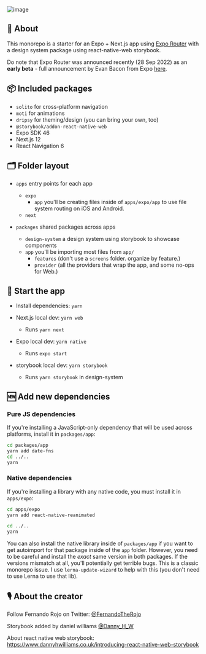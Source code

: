 ![image](https://user-images.githubusercontent.com/3481514/198889796-13886fe4-bc9b-4b08-80eb-ab54bd58d383.png)


## 🔦 About

This monorepo is a starter for an Expo + Next.js app using [Expo Router](https://expo.github.io/router/) with a design system package using react-native-web storybook.

Do note that Expo Router was announced recently (28 Sep 2022) as an **early beta** - full announcement by Evan Bacon from Expo [here](https://blog.expo.dev/rfc-file-system-based-routing-in-react-native-7a35474722a).

## 📦 Included packages

- `solito` for cross-platform navigation
- `moti` for animations
- `dripsy` for theming/design (you can bring your own, too)
- `@storybook/addon-react-native-web`
- Expo SDK 46
- Next.js 12
- React Navigation 6

## 🗂 Folder layout

- `apps` entry points for each app

  - `expo`
    -  `app` you'll be creating files inside of `apps/expo/app` to use file system routing on iOS and Android.
  - `next`

- `packages` shared packages across apps
  - `design-system` a design system using storybook to showcase components
  - `app` you'll be importing most files from `app/`
    - `features` (don't use a `screens` folder. organize by feature.)
    - `provider` (all the providers that wrap the app, and some no-ops for Web.)


## 🏁 Start the app

- Install dependencies: `yarn`

- Next.js local dev: `yarn web`
  - Runs `yarn next`
- Expo local dev: `yarn native`
  - Runs `expo start`
- storybook local dev: `yarn storybook`
  - Runs `yarn storybook` in design-system

## 🆕 Add new dependencies

### Pure JS dependencies

If you're installing a JavaScript-only dependency that will be used across platforms, install it in `packages/app`:

```sh
cd packages/app
yarn add date-fns
cd ../..
yarn
```

### Native dependencies

If you're installing a library with any native code, you must install it in `apps/expo`:

```sh
cd apps/expo
yarn add react-native-reanimated

cd ../..
yarn
```

You can also install the native library inside of `packages/app` if you want to get autoimport for that package inside of the `app` folder. However, you need to be careful and install the _exact_ same version in both packages. If the versions mismatch at all, you'll potentially get terrible bugs. This is a classic monorepo issue. I use `lerna-update-wizard` to help with this (you don't need to use Lerna to use that lib).

## 🎙 About the creator

Follow Fernando Rojo on Twitter: [@FernandoTheRojo](https://twitter.com/fernandotherojo)

Storybook added by daniel williams [@Danny_H_W](https://twitter.com/Danny_H_W)

About react native web storybook: https://www.dannyhwilliams.co.uk/introducing-react-native-web-storybook
